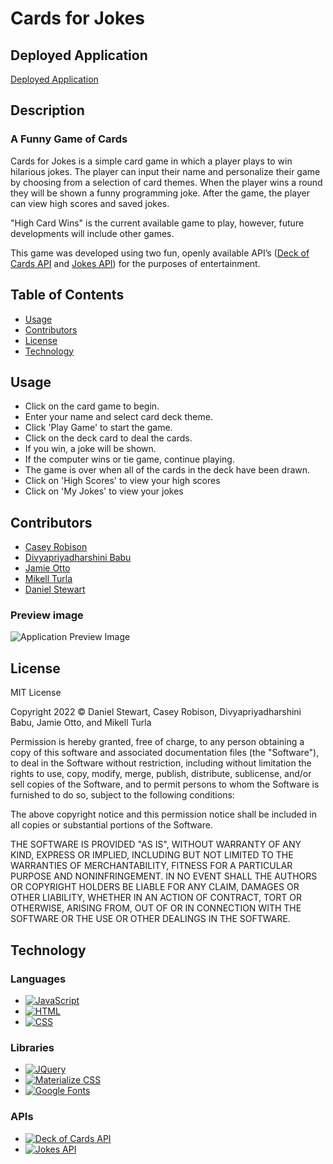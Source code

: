 # Cards for Jokes
## Deployed Application
[Deployed Application](https://danielstewart914.github.io/cards-for-jokes/)
## Description
### A Funny Game of Cards<br>

Cards for Jokes is a simple card game in which a player plays to win hilarious jokes. The player can input their name and personalize their game by choosing from a selection of card themes. When the player wins a round they will be shown a funny programming joke. After the game, the player can view high scores and saved jokes. 

"High Card Wins" is the current available game to play, however, future developments will include other games. 

This game was developed using two fun, openly available API’s ([Deck of Cards API](https://deckofcardsapi.com/) and [Jokes API](https://sv443.net/jokeapi/v2/)) for the purposes of entertainment. 

## Table of Contents

- [Usage](#usage)
- [Contributors](#contributors)
- [License](#license)
- [Technology](#technology)

## Usage

* Click on the card game to begin.
* Enter your name and select card deck theme.
* Click 'Play Game' to start the game.
* Click on the deck card to deal the cards.
* If you win, a joke will be shown.
* If the computer wins or tie game, continue playing.
* The game is over when all of the cards in the deck have been drawn.
* Click on 'High Scores' to view your high scores
* Click on 'My Jokes' to view your jokes


## Contributors
- [Casey Robison](https://github.com/mrcaseyrobison)
- [Divyapriyadharshini Babu](https://github.com/Divyapriyababu)
- [Jamie Otto](https://github.com/jmotto)
- [Mikell Turla](https://github.com/mikellt)
- [Daniel Stewart](https://github.com/danielstewart914)

### Preview image

<!-- Daniel will add a preview image once we have a final design -->
![Application Preview Image]()

## License

<p>
MIT License

Copyright 2022 &copy; Daniel Stewart, Casey Robison, Divyapriyadharshini Babu, Jamie Otto, and Mikell Turla

Permission is hereby granted, free of charge, to any person obtaining a copy of this software and associated documentation files (the "Software"), to deal in the Software without restriction, including without limitation the rights to use, copy, modify, merge, publish, distribute, sublicense, and/or sell copies of the Software, and to permit persons to whom the Software is furnished to do so, subject to the following conditions:

The above copyright notice and this permission notice shall be included in all copies or substantial portions of the Software.

THE SOFTWARE IS PROVIDED "AS IS", WITHOUT WARRANTY OF ANY KIND, EXPRESS OR IMPLIED, INCLUDING BUT NOT LIMITED TO THE WARRANTIES OF MERCHANTABILITY, FITNESS FOR A PARTICULAR PURPOSE AND NONINFRINGEMENT. IN NO EVENT SHALL THE AUTHORS OR COPYRIGHT HOLDERS BE LIABLE FOR ANY CLAIM, DAMAGES OR OTHER LIABILITY, WHETHER IN AN ACTION OF CONTRACT, TORT OR OTHERWISE, ARISING FROM, OUT OF OR IN CONNECTION WITH THE SOFTWARE OR THE USE OR OTHER DEALINGS IN THE SOFTWARE.
</p>

## Technology
### Languages

- [![JavaScript](https://img.shields.io/badge/JavaScript-323330?style=for-the-badge&logo=javascript&logoColor=F7DF1E)](https://www.javascript.com/)
- [![HTML](https://img.shields.io/badge/HTML5-E34F26?style=for-the-badge&logo=html5&logoColor=white)](https://html.com/)
- [![CSS](https://img.shields.io/badge/CSS3-1572B6?style=for-the-badge&logo=css3&logoColor=white)](https://www.w3schools.com/css/)

### Libraries

- [![JQuery](https://img.shields.io/badge/jQuery-0769AD?style=for-the-badge&logo=jquery&logoColor=white)](https://jquery.com/)
- [![Materialize CSS](https://img.shields.io/badge/Materialize%20CSS-ee6e73?style=for-the-badge)](https://materializecss.com/)
- [![Google Fonts](https://img.shields.io/badge/Google%20FOnts-303030?style=for-the-badge&logo=googlefonts&logoColor=white)](https://materializecss.com/)

### APIs

- [![Deck of Cards API](https://img.shields.io/badge/Deck%20of%20Cards%20API-1A4A1C?style=for-the-badge)](https://deckofcardsapi.com/)
- [![Jokes API](https://img.shields.io/badge/Joke%20API-000000?style=for-the-badge)](https://sv443.net/jokeapi/v2/)
